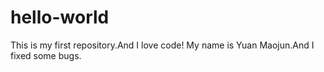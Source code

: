 # hello-world
This is my first repository.And I love code!
My name is Yuan Maojun.And I fixed some bugs.
